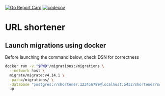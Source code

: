 [![Go Report Card](https://goreportcard.com/badge/github.com/phpCoder88/url-shortener)](https://goreportcard.com/report/github.com/phpCoder88/url-shortener)
[![codecov](https://codecov.io/gh/phpCoder88/url-shortener/branch/master/graph/badge.svg)](https://codecov.io/gh/phpCoder88/url-shortener)

# URL shortener

## Launch migrations using docker

Before launching the command below, check DSN for correctness

```bash
docker run -v "$PWD"/migrations:/migrations \
  --network host \
  migrate/migrate:v4.14.1 \
  -path=/migrations/ \
  -database "postgres://shortener:123456789@localhost:5432/shortener?sslmode=disable" \
  up
```
